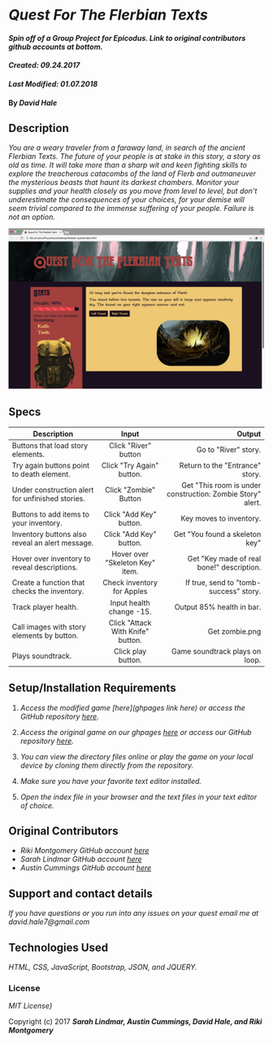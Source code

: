 # _Quest For The Flerbian Texts_

#### _Spin off of a Group Project for Epicodus. Link to original contributors github accounts at bottom._

#### _Created: 09.24.2017_
#### _Last Modified: 01.07.2018_

#### By _David Hale_

## Description

_You are a weary traveler from a faraway land, in search of the ancient Flerbian Texts. The future of your people is at stake in this story, a story as old as time. It will take more than a sharp wit and keen fighting skills to explore the treacherous catacombs of the land of Flerb and outmaneuver the mysterious beasts that haunt its darkest chambers. Monitor your supplies and your health closely as you move from level to level, but don't underestimate the consequences of your choices, for your demise will seem trivial compared to the immense suffering of your people. Failure is not an option._

![Screenshot](https://github.com/phuzisham/flerbian-quest/blob/master/img/cap.png "Screen Capture")

## Specs

| Description        | Input           | Output  |
| ------------- |:-------------:| -----:|
| Buttons that load story elements. | Click "River" button | Go to "River" story. |
| Try again buttons point to death element. | Click "Try Again" button. | Return to the "Entrance" story. |
| Under construction alert for unfinished stories. |  Click "Zombie" Button  | Get "This room is under construction: Zombie Story" alert. |
| Buttons to add items to your inventory. | Click "Add Key" button. | Key moves to inventory. |
| Inventory buttons also reveal an alert message. | Click "Add Key" button. | Get "You found a skeleton key" |
| Hover over inventory to reveal descriptions. | Hover over "Skeleton Key" item. | Get "Key made of real bone!" description. |
| Create a function that checks the inventory. | Check inventory for Apples | If true, send to "tomb-success" story. |
| Track player health. | Input health change -15. | Output 85% health in bar. |
| Call images with story elements by button. | Click "Attack With Knife" button.  | Get zombie.png |
| Plays soundtrack. | Click play button.  | Game soundtrack plays on loop. |

## Setup/Installation Requirements

1. _Access the modified game [here](ghpages link here) or access the GitHub repository [here](https://github.com/phuzisham/flerbian-quest)._

2. _Access the original game on our ghpages [here](https://phuzisham.github.io/adventure-game) or access our GitHub repository [here](https://github.com/phuzisham/adventure-game)._

3. _You can view the directory files online or play the game on your local device by cloning them directly from the repository._

4. _Make sure you have your favorite text editor installed._

5. _Open the index file in your browser and the text files in your text editor of choice._

## Original Contributors

* _Riki Montgomery_ _GitHub account [here](https://github.com/mostriki)_
* _Sarah Lindmar_ _GitHub account [here](https://github.com/srhcrete)_
* _Austin Cummings_ _GitHub account [here](https://github.com/austinawesome)_

## Support and contact details

_If you have questions or you run into any issues on your quest email me at david.hale7@gmail.com_

## Technologies Used

_HTML, CSS, JavaScript, Bootstrap, JSON, and JQUERY._

### License

*MIT License}*

Copyright (c) 2017 **_Sarah Lindmar, Austin Cummings, David Hale, and Riki Montgomery_**
